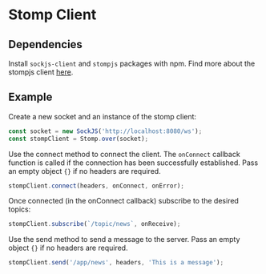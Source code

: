 # Stomp Client

## Dependencies

Install ``sockjs-client`` and ``stompjs`` packages with npm. Find more about the stompjs client [here](https://stomp-js.github.io/stomp-websocket/codo/class/Client.html).

## Example

Create a new socket and an instance of the stomp client:

```javascript
const socket = new SockJS('http://localhost:8080/ws');
const stompClient = Stomp.over(socket);
```

Use the connect method to connect the client. The ``onConnect`` callback function is called if the connection has been successfully established. Pass an empty object ``{}`` if no headers are required.

```javascript
stompClient.connect(headers, onConnect, onError);
```

Once connected (in the onConnect callback) subscribe to the desired topics:

```javascript
stompClient.subscribe(`/topic/news`, onReceive);
```

Use the send method to send a message to the server. Pass an empty object ``{}`` if no headers are required.

```javascript
stompClient.send('/app/news', headers, 'This is a message');
```
